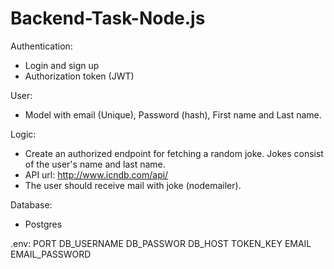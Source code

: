 # Backend-Task-Node.js
Authentication:
- Login and sign up
- Authorization token (JWT)

User:
- Model with email (Unique), Password (hash), First name and Last name.

Logic:
- Create an authorized endpoint for fetching a random joke. Jokes consist of the user's
name and last name.
- API url: http://www.icndb.com/api/
- The user should receive mail with joke (nodemailer).

Database:
- Postgres

.env:
PORT
DB_USERNAME
DB_PASSWOR
DB_HOST
TOKEN_KEY
EMAIL
EMAIL_PASSWORD
